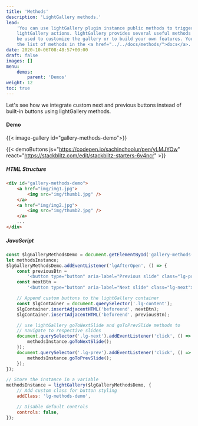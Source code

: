 ```yaml
---
title: 'Methods'
description: 'LightGallery methods.'
lead:
    'You can use lightGallery plugin instance public methods to trigger specific
    lightGallery actions. lightGallery provides several useful methods which can
    be used to customize the gallery or to build your own features. You can find
    the list of methods in the <a href="../../docs/methods/">docs</a>.'
date: 2020-10-06T08:48:57+00:00
draft: false
images: []
menu:
    demos:
        parent: 'Demos'
weight: 12
toc: true
---
```


Let's see how we integrate custom next and previous buttons instead of built-in
buttons using lightGallery methods.

#### Demo

{{< image-gallery id="gallery-methods-demo">}}

{{< demoButtons js="https://codepen.io/sachinchoolur/pen/yLMJYOw" react="https://stackblitz.com/edit/stackblitz-starters-6v4ncr" >}}

##### HTML Structure

```html
<div id="gallery-methods-demo">
    <a href="img/img1.jpg">
        <img src="img/thumb1.jpg" />
    </a>
    <a href="img/img2.jpg">
        <img src="img/thumb2.jpg" />
    </a>
    ...
</div>
```

##### JavaScript

```js
const $lgGalleryMethodsDemo = document.getElementById('gallery-methods-demo');
let methodsInstance;
$lgGalleryMethodsDemo.addEventListener('lgAfterOpen', () => {
    const previousBtn =
        '<button type="button" aria-label="Previous slide" class="lg-prev"> Prev Slide </button>';
    const nextBtn =
        '<button type="button" aria-label="Next slide" class="lg-next"> Next Slide </button>';

    // Append custom buttons to the lightGallery container
    const $lgContainer = document.querySelector('.lg-content');
    $lgContainer.insertAdjacentHTML('beforeend', nextBtn);
    $lgContainer.insertAdjacentHTML('beforeend', previousBtn);

    // use lightGallery goToNextSlide and goToPrevSlide methods to
    // navigate to respective slides
    document.querySelector('.lg-next').addEventListener('click', () => {
        methodsInstance.goToNextSlide();
    });
    document.querySelector('.lg-prev').addEventListener('click', () => {
        methodsInstance.goToPrevSlide();
    });
});

// Store the instance in a variable
methodsInstance = lightGallery($lgGalleryMethodsDemo, {
    // Add custom class for button styling
    addClass: 'lg-methods-demo',

    // Disable default controls
    controls: false,
});
```
